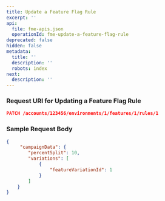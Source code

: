 ```yaml
---
title: Update a Feature Flag Rule
excerpt: ''
api:
  file: fme-apis.json
  operationId: fme-update-a-feature-flag-rule
deprecated: false
hidden: false
metadata:
  title: ''
  description: ''
  robots: index
next:
  description: ''
---
```

### Request URI for Updating a Feature Flag Rule

```json
PATCH /accounts/123456/environments/1/features/1/rules/1
```

### Sample Request Body

```json
{
     "campaignData": {
        "percentSplit": 10,
        "variations": [
            {
                "featureVariationId": 1
            }
        ]
    }
}
```